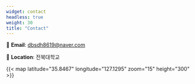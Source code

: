 ```yaml
---
widget: contact
headless: true
weight: 30
title: "Contact"
---
```


📩 **Email**: dbsdh8619@naver.com

📍 **Location**: 전북대학교

{{< map latitude="35.8467" longitude="127.1295" zoom="15" height="300" >}}
